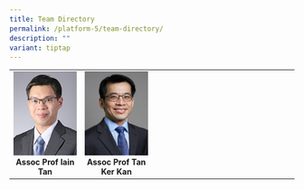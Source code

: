 ```yaml
---
title: Team Directory
permalink: /platform-5/team-directory/
description: ""
variant: tiptap
---
```

<table>
	<tbody>
		<tr>
			<td width="25%">
				<a href="/leaders/assoc-prof-iain-tan/">
					<img style="width:200px" src="/images/Leaders/assoc-prof-tan-bee-huat.png">
				</a>
				<div align="center"><b>Assoc Prof Iain Tan</b></div>
			</td>
			<td width="25%">
				<a href="/leaders/assoc-prof-tan-ker-kan/">
					<img style="width:200px" src="/images/Leaders/tan-ker-kan.png">
				</a>
				<div align="center"><b>Assoc Prof Tan Ker Kan</b></div>
			</td>
			<td>
			</td>
		</tr>
	</tbody>
</table>